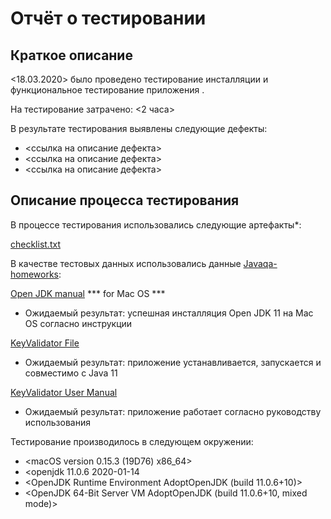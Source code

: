 # Отчёт о тестировании <KeyValidator>

## Краткое описание

<18.03.2020> было проведено тестирование инсталляции и функциональное тестирование приложения <KeyValidator>.

На тестирование затрачено: <2 часа>

В результате тестирования выявлены следующие дефекты:

* <ссылка на описание дефекта>
* <ссылка на описание дефекта>
* <ссылка на описание дефекта>

## Описание процесса тестирования

В процессе тестирования использовались следующие артефакты*:

[checklist.txt](checklist.txt)

В качестве тестовых данных использовались данные [Javaqa-homeworks](https://github.com/netology-code/javaqa-homeworks/tree/master/intro):

[Open JDK manual](https://github.com/netology-code/javaqa-homeworks/blob/master/intro/openjdk11-manual.md) *** for Mac OS ***

* Ожидаемый результат: успешная инсталляция Open JDK 11 на Mac OS согласно инструкции

[KeyValidator File](https://github.com/netology-code/javaqa-homeworks/blob/master/intro/artifacts/KeyValidator.class)

* Ожидаемый результат: приложение устанавливается, запускается и совместимо с Java 11

[KeyValidator User Manual](https://github.com/netology-code/javaqa-homeworks/blob/master/intro/user-manual.md)

* Ожидаемый результат: приложение работает согласно руководству использования

Тестирование производилось в следующем окружении:

* <macOS version 0.15.3 (19D76) x86_64>
* <openjdk 11.0.6 2020-01-14
* <OpenJDK Runtime Environment AdoptOpenJDK (build 11.0.6+10)>
* <OpenJDK 64-Bit Server VM AdoptOpenJDK (build 11.0.6+10, mixed mode)>